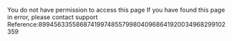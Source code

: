 You do not have permission to access this page If you have found this page in error, please contact support Reference:899456335586874199748557998040968641920034968299102359